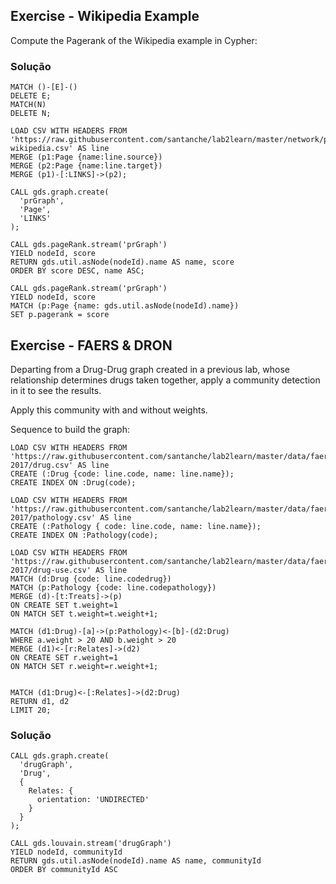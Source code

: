 
## Exercise - Wikipedia Example

Compute the Pagerank of the Wikipedia example in Cypher:

### Solução

```
MATCH ()-[E]-()
DELETE E;
MATCH(N)
DELETE N;

LOAD CSV WITH HEADERS FROM 'https://raw.githubusercontent.com/santanche/lab2learn/master/network/pagerank/pagerank-wikipedia.csv' AS line
MERGE (p1:Page {name:line.source})
MERGE (p2:Page {name:line.target})
MERGE (p1)-[:LINKS]->(p2);

CALL gds.graph.create(
  'prGraph',
  'Page',
  'LINKS'
);

CALL gds.pageRank.stream('prGraph')
YIELD nodeId, score
RETURN gds.util.asNode(nodeId).name AS name, score
ORDER BY score DESC, name ASC;

CALL gds.pageRank.stream('prGraph')
YIELD nodeId, score
MATCH (p:Page {name: gds.util.asNode(nodeId).name})
SET p.pagerank = score
```

## Exercise - FAERS & DRON

Departing from a Drug-Drug graph created in a previous lab, whose relationship determines drugs taken together, apply a community detection in it to see the results.

Apply this community with and without weights.

Sequence to build the graph:

```
LOAD CSV WITH HEADERS FROM 'https://raw.githubusercontent.com/santanche/lab2learn/master/data/faers-2017/drug.csv' AS line
CREATE (:Drug {code: line.code, name: line.name});
CREATE INDEX ON :Drug(code);

LOAD CSV WITH HEADERS FROM 'https://raw.githubusercontent.com/santanche/lab2learn/master/data/faers-2017/pathology.csv' AS line
CREATE (:Pathology { code: line.code, name: line.name});
CREATE INDEX ON :Pathology(code);

LOAD CSV WITH HEADERS FROM 'https://raw.githubusercontent.com/santanche/lab2learn/master/data/faers-2017/drug-use.csv' AS line
MATCH (d:Drug {code: line.codedrug})
MATCH (p:Pathology {code: line.codepathology})
MERGE (d)-[t:Treats]->(p)
ON CREATE SET t.weight=1
ON MATCH SET t.weight=t.weight+1;

MATCH (d1:Drug)-[a]->(p:Pathology)<-[b]-(d2:Drug)
WHERE a.weight > 20 AND b.weight > 20
MERGE (d1)<-[r:Relates]->(d2)
ON CREATE SET r.weight=1
ON MATCH SET r.weight=r.weight+1;


MATCH (d1:Drug)<-[:Relates]->(d2:Drug)
RETURN d1, d2
LIMIT 20;

```

### Solução
```
CALL gds.graph.create(
  'drugGraph',
  'Drug',
  {
    Relates: {
      orientation: 'UNDIRECTED'
    }
  }
);

CALL gds.louvain.stream('drugGraph')
YIELD nodeId, communityId
RETURN gds.util.asNode(nodeId).name AS name, communityId
ORDER BY communityId ASC
```